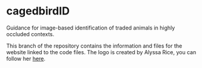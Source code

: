 # cagedbirdID
Guidance for image-based identification of traded animals in highly occluded contexts.

This branch of the repository contains the information and files for the website linked to the code files. The logo is created by Alyssa Rice, you can follow her [here](https://www.instagram.com/allthe_birds/).
